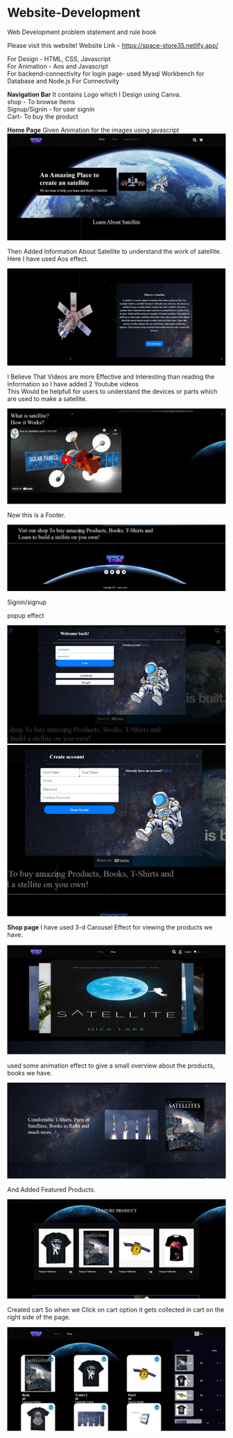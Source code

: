 # Website-Development
Web Development problem statement and rule book

Please visit this website!
Website Link - https://space-store35.netlify.app/

For Design - HTML, CSS, Javascript<br>
For Animation - Aos and Javascript<br>
For backend-connectivity for login page- used Mysql Workbench for Database and Node.js For Connectivity
<br>

<b>Navigation Bar</b>
It contains Logo which I Design using Canva.<br>
shop - To browse Items<br>
Signup/Signin - for user signin<br>
Cart- To buy the product


<b>Home Page</b>
Given Animation for the images using javascript
![](home1.PNG)

Then Added Information About Satellite to understand the work of satellite.<br>
Here I have used Aos effect.

![](home2.PNG)

I Believe That Videos are more Effective and Interesting than reading the Information so I have added 2 Youtube videos<br>
This Would be helpfull for users to understand the devices or parts which are used to make a satellite.

![](home3.PNG)

Now this is a Footer.

![](footer.PNG)


Signin/signup

popup effect

![](signin.PNG)
![](signup.PNG)

<b>Shop page</b>
I have used 3-d Carousel Effect for viewing the products we have.

![](shope1.PNG)

used some animation effect to give a small overview about the products, books we have.

![](shope2.PNG)

And Added Featured Products.

![](shop3.PNG)


Created cart So when we Click on cart option it gets collected in cart on the right side of the page.

![](ss/Cart.PNG)




